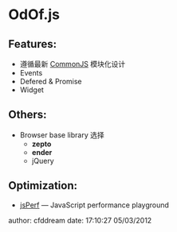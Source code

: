 OdOf.js
======

## Features:
  * 遵循最新 [CommonJS][] 模块化设计
  * Events
  * Defered & Promise
  * Widget

## Others:
  * Browser base library 选择
    - **zepto**
    - **ender**
    - jQuery

## Optimization:
  * [jsPerf][] — JavaScript performance playground

[commonjs]: http:wiki.commonjs.org/wiki/CommonJS
[jsPerf]: http://jsperf.com

author: cfddream
date:   17:10:27 05/03/2012
